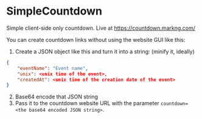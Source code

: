 # SimpleCountdown
 
Simple client-side only countdown. Live at https://countdown.markng.com/

You can create countdown links without using the website GUI like this:

1. Create a JSON object like this and turn it into a string: (minify it, ideally)
```json
{
    "eventName": "Event name",
    "unix": <unix time of the event>,
    "createdAt": <unix time of the creation date of the event>
}
```
2. Base64 encode that JSON string
3. Pass it to the countdown website URL with the parameter `countdown=<the base64 encoded JSON string>`.
